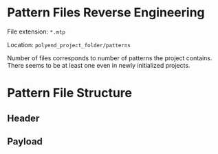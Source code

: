 # Pattern Files Reverse Engineering

File extension: `*.mtp`

Location: `polyend_project_folder/patterns`

Number of files corresponds to number of patterns the project contains. There seems to be at least one even in newly initialized projects.

# Pattern File Structure

## Header



## Payload